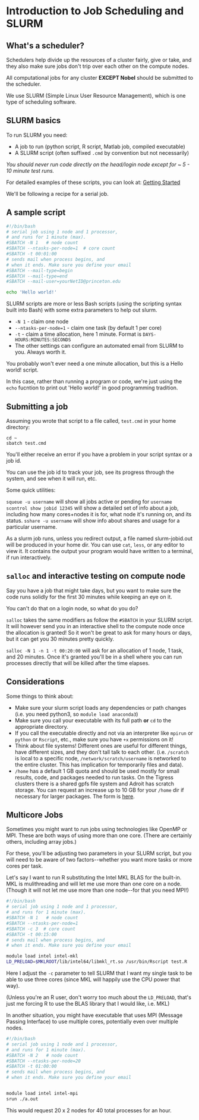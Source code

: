 # Introduction to Job Scheduling and SLURM

## What's a scheduler?

Schedulers help divide up the resources of a cluster fairly, give or take, and
they also make sure jobs don't trip over each other on the compute nodes.

All computational jobs for any cluster **EXCEPT Nobel** should be submitted
to the scheduler.

We use SLURM (Simple Linux User Resource Management), which is one type of
scheduling software.

## SLURM basics

To run SLURM you need:
  * A job to run (python script, R script, Matlab job, compiled executable)
  * A SLURM script (often suffixed `.cmd` by convention but not necessarily)

*You should never run code directly on the head/login node except for ~ 5 - 10
minute test runs.*

For detailed examples of these scripts, you can look at: [Getting Started](https://www.princeton.edu/researchcomputing/education/online-tutorials/getting-started/)

We'll be following a recipe for a serial job.


## A sample script
```bash
#!/bin/bash
# serial job using 1 node and 1 processor,
# and runs for 1 minute (max).
#SBATCH -N 1   # node count
#SBATCH --ntasks-per-node=1  # core count
#SBATCH -t 00:01:00
# sends mail when process begins, and
# when it ends. Make sure you define your email
#SBATCH --mail-type=begin
#SBATCH --mail-type=end
#SBATCH --mail-user=yourNetID@princeton.edu

echo 'Hello world!'

```

SLURM scripts are more or less Bash scripts (using the scripting syntax built into Bash) with some extra parameters to help out slurm.

* `-N 1` - claim one node
* `--ntasks-per-node=1` - claim one task (by default 1 per core)
* `-t` - claim a time allocation, here 1 minute. Format is `DAYS-HOURS:MINUTES:SECONDS`
* The other settings can configure an automated email from SLURM to you. Always worth it.

You probably won't ever need a one minute allocation, but this is a Hello world! script.

In this case, rather than running a program or code, we're just using the `echo` fucntion to print out 'Hello world!' in good programming tradition.

## Submitting a job

Assuming you wrote that script to a file called, `test.cmd` in your home directory:
```
cd ~
sbatch test.cmd
```

You'll either receive an error if you have a problem in your script syntax or a job id.

You can use the job id to track your job, see its progress through the system, and see when it will run, etc.

Some quick utilities:

`squeue -u username` will show all jobs active or pending for `username`
`scontrol show jobid 12345` will show a detailed set of info about a job, including how many cores+nodes it is for, what node it's running on, and its status.
`sshare -u username` will show info about shares and usage for a particular username.

As a slurm job runs, unless you redirect output, a file named slurm-jobid.out will be produced in your home dir. You can use `cat`, `less`, or any editor to view it. It contains the output your program would have written to a terminal, if run interactively.

## `salloc` and interactive testing on compute node
Say you have a job that might take days, but you want to make sure the code runs solidly for the first 30 minutes while keeping an eye on it.

You can't do that on a login node, so what do you do?

`salloc` takes the same modifiers as follow the `#SBATCH` in your SLURM script. It will however send you in an interactive shell to the compute node once the allocation is granted! So it won't be great to ask for many hours or days, but it can get you 30 minutes pretty quickly.

`salloc -N 1 -n 1 -t 00:20:00` will ask for an allocation of 1 node, 1 task, and 20 minutes. Once it's granted you'll be in a shell where you can run processes directly that will be killed after the time elapses.

## Considerations

Some things to think about:
  * Make sure your slurm script loads any dependencies or path changes (i.e. you need python3, so `module load anaconda3`)
  * Make sure you call your executable with its full path **or** `cd` to the appropriate directory.
  * If you call the executable directly and not via an interpreter like `mpirun` or `python` or `Rscript`, etc., make sure you have `+x` permissions on it!
  * Think about file systems! Different ones are useful for different things, have different sizes, and they don't tall talk to each other. (i.e. `/scratch` is local to a specific node, `/network/scratch/username` is networked to the entire cluster. This has implication for temporarily files and data).
  * `/home` has a default 1 GB quota and should be used mostly for small results, code, and packages needed to run tasks. On the Tigress clusters there is a shared gpfs file system and Adroit has scratch storage. You can request an increase up to 10 GB for your `/home` dir if necessary for larger packages. The form is [here](https://forms.rc.princeton.edu/quota/).

## Multicore Jobs

Sometimes you might want to run jobs using technologies like OpenMP or MPI. These
are both ways of using more than one core. (There are certainly others, including
array jobs.)

For these, you'll be adjusting two parameters in your SLURM script, but you
will need to be aware of two factors--whether you want more tasks or more cores
per task.

Let's say I want to run R substituting the Intel MKL BLAS for the built-in. MKL
is mulithreading and will let me use more than one core on a node. (Though it
will not let me use more than one node--for that you need MPI!)

```bash
#!/bin/bash
# serial job using 1 node and 1 processor,
# and runs for 1 minute (max).
#SBATCH -N 1   # node count
#SBATCH --ntasks-per-node=1
#SBATCH -c 3  # core count
#SBATCH -t 00:15:00
# sends mail when process begins, and
# when it ends. Make sure you define your email

module load intel intel-mkl
LD_PRELOAD=$MKLROOT/lib/intel64/libmkl_rt.so /usr/bin/Rscript test.R
```

Here I adjust the `-c` parameter to tell SLURM that I want my single task to
be able to use three cores (since MKL will happily use the CPU power that way).

(Unless you're an R user, don't worry too much about the `LD_PRELOAD`, that's
just me forcing R to use the BLAS library that I would like, i.e. MKL)


In another situation, you might have executable that uses MPI (Message Passing
Interface) to use multiple cores, potentially even over multiple nodes.

```bash
#!/bin/bash
# serial job using 1 node and 1 processor,
# and runs for 1 minute (max).
#SBATCH -N 2   # node count
#SBATCH --ntasks-per-node=20
#SBATCH -t 01:00:00
# sends mail when process begins, and
# when it ends. Make sure you define your email


module load intel intel-mpi
srun ./a.out
```

This would request 20 x 2 nodes for 40 total processes for an hour. 
